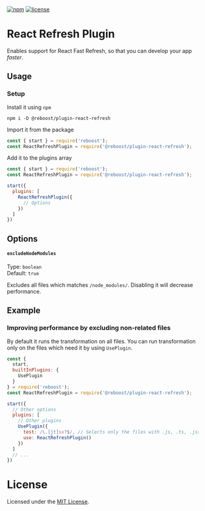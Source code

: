 [![npm](https://img.shields.io/npm/v/@reboost/plugin-react-refresh?style=flat-square)](https://www.npmjs.com/package/@reboost/plugin-react-refresh)
[![license](https://img.shields.io/npm/l/@reboost/plugin-react-refresh?style=flat-square)](/LICENSE)

# React Refresh Plugin
Enables support for React Fast Refresh, so that you can develop your app *faster*.

## Usage
### Setup
Install it using `npm`
```shell
npm i -D @reboost/plugin-react-refresh
```
Import it from the package
```js
const { start } = require('reboost');
const ReactRefreshPlugin = require('@reboost/plugin-react-refresh');
```
Add it to the plugins array
```js
const { start } = require('reboost');
const ReactRefreshPlugin = require('@reboost/plugin-react-refresh');

start({
  plugins: [
    ReactRefreshPlugin({
      // Options
    })
  ]
})
```

## Options
#### `excludeNodeModules`
Type: `boolean`\
Default: `true`

Excludes all files which matches `/node_modules/`. Disabling it will decrease performance.

## Example
### Improving performance by excluding non-related files
By default it runs the transformation on all files. You can run transformation
only on the files which need it by using `UsePlugin`.
```js
const {
  start,
  builtInPlugins: {
    UsePlugin
  }
} = require('reboost');
const ReactRefreshPlugin = require('@reboost/plugin-react-refresh');

start({
  // Other options
  plugins: [
    // Other plugins
    UsePlugin({
      test: /\.[jt]sx?$/, // Selects only the files with .js, .ts, .jsx or .tsx extension
      use: ReactRefreshPlugin()
    })
  ]
  // ...
})
```

# License
Licensed under the [MIT License](/LICENSE).
